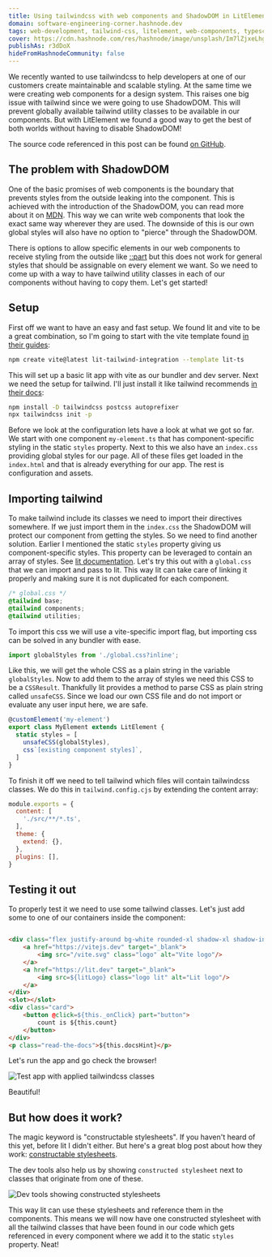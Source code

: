 ```yaml
---
title: Using tailwindcss with web components and ShadowDOM in LitElement
domain: software-engineering-corner.hashnode.dev
tags: web-development, tailwind-css, litelement, web-components, typescript, vite
cover: https://cdn.hashnode.com/res/hashnode/image/unsplash/Im7lZjxeLhg/upload/v1666377414880/YI2XLcTuz.jpeg?w=1600&h=840&fit=crop&crop=entropy&auto=compress,format&format=webp
publishAs: r3dDoX
hideFromHashnodeCommunity: false
---
```


We recently wanted to use tailwindcss to help developers at one of our customers create maintainable
and scalable styling. At the same time we were creating web components for a design system. This
raises one big issue with tailwind since we were going to use ShadowDOM. This will prevent globally
available tailwind utility classes to be available in our components. But with LitElement we found a
good way to get the best of both worlds without having to disable ShadowDOM!

The source code referenced in this post can be
found [on GitHub](https://github.com/r3dDoX/lit-tailwind-integration).

## The problem with ShadowDOM

One of the basic promises of web components is the boundary that prevents styles from the outside
leaking into the component. This is achieved with the introduction of the ShadowDOM, you can read
more about it on
[MDN](https://developer.mozilla.org/en-US/docs/Web/Web_Components/Using_shadow_DOM). This way we can
write web components that look the exact same way wherever they are used. The downside of this is
our own global styles will also have no option to "pierce" through the ShadowDOM.

There is options to allow specific elements in our web components to receive styling from the
outside like [::part](https://developer.mozilla.org/en-US/docs/Web/CSS/::part) but this does not
work for general styles that should be assignable on every element we want. So we need to come up
with a way to have tailwind utility classes in each of our components without having to copy them.
Let's get started!

## Setup

First off we want to have an easy and fast setup. We found lit and vite to be a great combination,
so I'm going to start with the vite template found [in their guides](https://vitejs.dev/guide/):

```bash
npm create vite@latest lit-tailwind-integration --template lit-ts
```

This will set up a basic lit app with vite as our bundler and dev server. Next we need the setup for
tailwind. I'll just install it like tailwind
recommends [in their docs](https://tailwindcss.com/docs/guides/vite#vue):

```bash
npm install -D tailwindcss postcss autoprefixer
npx tailwindcss init -p
```

Before we look at the configuration lets have a look at what we got so far. We start with one
component `my-element.ts` that has component-specific styling in the static `styles` property. Next
to this we also have an `index.css` providing global styles for our page. All of these files get
loaded in the `index.html` and that is already everything for our app. The rest is configuration and
assets.

## Importing tailwind

To make tailwind include its classes we need to import their directives somewhere. If we just import
them in the `index.css` the ShadowDOM will protect our component from getting the styles. So we need
to find another solution. Earlier I mentioned the static `styles` property giving us
component-specific styles. This property can be leveraged to contain an array of styles.
See [lit documentation](https://lit.dev/docs/components/styles/). Let's try this out with
a `global.css` that we can import and pass to lit. This way lit can take care of linking it properly
and making sure it is not duplicated for each component.

```css
/* global.css */
@tailwind base;
@tailwind components;
@tailwind utilities;
```

To import this css we will use a vite-specific import flag, but importing css can be solved in any
bundler with ease.

```typescript
import globalStyles from './global.css?inline';
```

Like this, we will get the whole CSS as a plain string in the variable `globalStyles`. Now to add
them to the array of styles we need this CSS to be a `CSSResult`. Thankfully lit provides a method
to parse CSS as plain string called `unsafeCSS`. Since we load our own CSS file and do not import
or evaluate any user input here, we are safe.

```typescript
@customElement('my-element')
export class MyElement extends LitElement {
  static styles = [
    unsafeCSS(globalStyles),
    css`[existing component styles]`,
  ]
}
```

To finish it off we need to tell tailwind which files will contain tailwindcss classes. We do this
in `tailwind.config.cjs` by extending the content array:

```javascript
module.exports = {
  content: [
    './src/**/*.ts',
  ],
  theme: {
    extend: {},
  },
  plugins: [],
}
```

## Testing it out

To properly test it we need to use some tailwind classes. Let's just add some to one of our
containers inside the component:

```html

<div class="flex justify-around bg-white rounded-xl shadow-xl shadow-indigo-500/40">
    <a href="https://vitejs.dev" target="_blank">
        <img src="/vite.svg" class="logo" alt="Vite logo"/>
    </a>
    <a href="https://lit.dev" target="_blank">
        <img src=${litLogo} class="logo lit" alt="Lit logo"/>
    </a>
</div>
<slot></slot>
<div class="card">
    <button @click=${this._onClick} part="button">
        count is ${this.count}
    </button>
</div>
<p class="read-the-docs">${this.docsHint}</p>
```

Let's run the app and go check the browser!

![Test app with applied tailwindcss classes](https://cdn.hashnode.com/res/hashnode/image/upload/v1666381244612/c4nqXwrVA.png?auto=compress)

Beautiful!

## But how does it work?

The magic keyword is "constructable stylesheets". If you haven't heard of this yet, before lit I
didn't either. But here's a great blog post about how they work:
[constructable stylesheets](https://web.dev/constructable-stylesheets/).

The dev tools also help us by showing `constructed stylesheet` next to classes that originate from
one of these.

![Dev tools showing constructed stylesheets](https://cdn.hashnode.com/res/hashnode/image/upload/v1666381493758/kwWhB-665.png?auto=compress)

This way lit can use these stylesheets and reference them in the components. This means we will now
have one constructed stylesheet with all the tailwind classes that have been found in our code which
gets referenced in every component where we add it to the static `styles` property. Neat!
